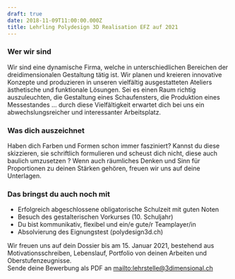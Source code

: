 ```yaml
---
draft: true
date: 2018-11-09T11:00:00.000Z
title: Lehrling Polydesign 3D Realisation EFZ auf 2021
---
```

### Wer wir sind

Wir sind eine dynamische Firma, welche in unterschiedlichen Bereichen der dreidimensionalen Gestaltung tätig ist. Wir planen und kreieren innovative Konzepte und produzieren in unseren vielfältig ausgestatteten Ateliers ästhetische und funktionale Lösungen. Sei es einen Raum richtig auszuleuchten, die Gestaltung eines Schaufensters, die Produktion eines Messestandes ... durch diese Vielfältigkeit erwartet dich bei uns ein abwechslungsreicher und interessanter Arbeitsplatz.

### Was dich auszeichnet

Haben dich Farben und Formen schon immer fasziniert? Kannst du diese skizzieren, sie schriftlich formulieren und scheust dich nicht, diese auch baulich umzusetzen ? Wenn auch räumliches Denken und Sinn für Proportionen zu deinen Stärken gehören, freuen wir uns auf deine Unterlagen. 

### Das bringst du auch noch mit

* Erfolgreich abgeschlossene obligatorische Schulzeit mit guten Noten
* Besuch des gestalterischen Vorkurses (10. Schuljahr)
* Du bist kommunikativ, flexibel und ein/e gute/r Teamplayer/in
* Absolvierung des Eignungstest (polydesign3d.ch)


Wir freuen uns auf dein Dossier bis am 15. Januar 2021, bestehend aus Motivationsschreiben, Lebenslauf, Portfolio von deinen Arbeiten und Oberstufenzeugnisse.<br>
Sende deine Bewerbung als PDF an <mailto:lehrstelle@3dimensional.ch>
